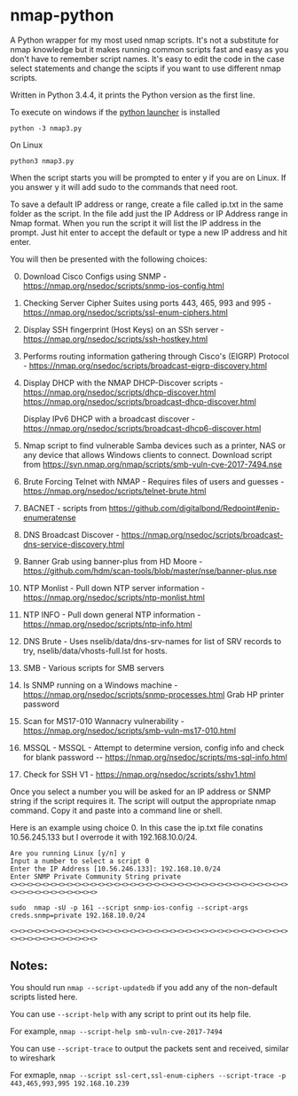 # nmap-python
A Python wrapper for my most used nmap scripts. It's not a substitute for nmap knowledge but it makes running common scripts fast and easy as you don't have to remember script names. It's easy to edit the code in the case select statements and change the scipts if you want to use different nmap scripts.

Written in Python 3.4.4, it prints the Python version as the first line. 

To execute on windows if the [python launcher](https://www.python.org/dev/peps/pep-0397/) is installed 
```
python -3 nmap3.py 
```
On Linux
```
python3 nmap3.py
```
When the script starts you will be prompted to enter y if you are on Linux. If you answer y it will add sudo to the commands that need root.

To save a default IP address or range, create a file called ip.txt in the same folder as the script. In the file add just the IP Address or IP Address range in Nmap format. When you run the script it will list the IP address in the prompt. Just hit enter to accept the default or type a new IP address and hit enter.

You will then be presented with the following choices:

0. Download Cisco Configs using SNMP - https://nmap.org/nsedoc/scripts/snmp-ios-config.html

1. Checking Server Cipher Suites using ports 443, 465, 993 and 995 - https://nmap.org/nsedoc/scripts/ssl-enum-ciphers.html

2. Display SSH fingerprint (Host Keys) on an SSh server - https://nmap.org/nsedoc/scripts/ssh-hostkey.html

3. Performs routing information gathering through Cisco's (EIGRP) Protocol - https://nmap.org/nsedoc/scripts/broadcast-eigrp-discovery.html

4. Display DHCP with the NMAP DHCP-Discover scripts - https://nmap.org/nsedoc/scripts/dhcp-discover.html 
   https://nmap.org/nsedoc/scripts/broadcast-dhcp-discover.html
   
   Display IPv6 DHCP with a broadcast discover - https://nmap.org/nsedoc/scripts/broadcast-dhcp6-discover.html

5. Nmap script to find vulnerable Samba devices such as a printer, NAS or any device that allows Windows clients to connect.
   Download script from https://svn.nmap.org/nmap/scripts/smb-vuln-cve-2017-7494.nse
   
6. Brute Forcing Telnet with NMAP - Requires files of users and guesses - https://nmap.org/nsedoc/scripts/telnet-brute.html 

7. BACNET - scripts from https://github.com/digitalbond/Redpoint#enip-enumeratense

8. DNS Broadcast Discover - https://nmap.org/nsedoc/scripts/broadcast-dns-service-discovery.html

9. Banner Grab using banner-plus from HD Moore - https://github.com/hdm/scan-tools/blob/master/nse/banner-plus.nse

10. NTP Monlist - Pull down NTP server information - https://nmap.org/nsedoc/scripts/ntp-monlist.html

11. NTP INFO - Pull down general NTP information - https://nmap.org/nsedoc/scripts/ntp-info.html

12. DNS Brute - Uses nselib/data/dns-srv-names for list of SRV records to try, nselib/data/vhosts-full.lst for hosts.

13. SMB - Various scripts for SMB servers

14. Is SNMP running on a Windows machine - https://nmap.org/nsedoc/scripts/snmp-processes.html
    Grab HP printer password

15. Scan for MS17-010 Wannacry vulnerability - https://nmap.org/nsedoc/scripts/smb-vuln-ms17-010.html  

16. MSSQL - MSSQL - Attempt to determine version, config info and check for blank password -- https://nmap.org/nsedoc/scripts/ms-sql-info.html

17. Check for SSH V1 - https://nmap.org/nsedoc/scripts/sshv1.html

Once you select a number you will be asked for an IP address or SNMP string if the script requires it.
The script will output the appropriate nmap command. Copy it and paste into a command line or shell.

Here is an example using choice 0. In this case the ip.txt file conatins 10.56.245.133 but I overrode 
it with 192.168.10.0/24.
```
Are you running Linux [y/n] y
Input a number to select a script 0
Enter the IP Address [10.56.246.133]: 192.168.10.0/24
Enter SNMP Private Community String private
<><><><><><><><><><><><><><><><><><><><><><><><><><><><><><><><><><><><><><><><><><><><><><>

sudo  nmap -sU -p 161 --script snmp-ios-config --script-args creds.snmp=private 192.168.10.0/24

<><><><><><><><><><><><><><><><><><><><><><><><><><><><><><><><><><><><><><><><><><><><><><>
```
## Notes:

You should run `nmap --script-updatedb` if you add any of the non-default scripts listed here.

You can use `--script-help` with any script to print out its help file.

For example, `nmap --script-help smb-vuln-cve-2017-7494`

You can use `--script-trace` to output the packets sent and received, similar to wireshark

For exmaple, `nmap --script ssl-cert,ssl-enum-ciphers --script-trace -p 443,465,993,995 192.168.10.239`
